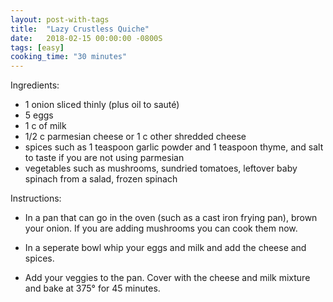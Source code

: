```yaml
---
layout: post-with-tags
title:  "Lazy Crustless Quiche"
date:   2018-02-15 00:00:00 -0800S
tags: [easy]
cooking_time: "30 minutes"
---
```


Ingredients:

* 1 onion sliced thinly (plus oil to sauté)
* 5 eggs
* 1 c of milk
* 1/2 c parmesian cheese or 1 c other shredded cheese
* spices such as 1 teaspoon garlic powder and 1 teaspoon thyme, and salt to taste if you are not using parmesian
* vegetables such as mushrooms, sundried tomatoes, leftover baby spinach from a salad, frozen spinach


Instructions:

* In a pan that can go in the oven (such as a cast iron frying pan), brown your onion. If you are adding mushrooms you can cook them now. 

* In a seperate bowl whip your eggs and milk and add the cheese and spices.

* Add your veggies to the pan. Cover with the cheese and milk mixture and bake at 375° for 45 minutes. 
